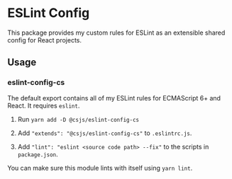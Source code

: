 # ESLint Config

This package provides my custom rules for ESLint as an extensible shared config for React projects.

## Usage

### eslint-config-cs

The default export contains all of my ESLint rules for ECMAScript 6+ and React. It requires `eslint`.

1. Run `yarn add -D @csjs/eslint-config-cs`

2. Add `"extends": "@csjs/eslint-config-cs"` to `.eslintrc.js`.

3. Add `"lint": "eslint <source code path> --fix"` to the scripts in `package.json`.

You can make sure this module lints with itself using `yarn lint`.
